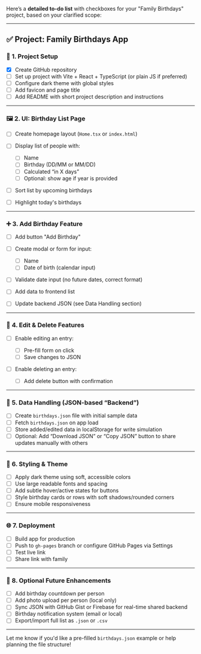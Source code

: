 Here’s a **detailed to-do list** with checkboxes for your "Family Birthdays" project, based on your clarified scope:

---

## ✅ **Project: Family Birthdays App**

### 🔧 **1. Project Setup**

* [x] Create GitHub repository
* [ ] Set up project with Vite + React + TypeScript (or plain JS if preferred)
* [ ] Configure dark theme with global styles
* [ ] Add favicon and page title
* [ ] Add README with short project description and instructions

---

### 🖼️ **2. UI: Birthday List Page**

* [ ] Create homepage layout (`Home.tsx` or `index.html`)
* [ ] Display list of people with:

  * [ ] Name
  * [ ] Birthday (DD/MM or MM/DD)
  * [ ] Calculated “in X days”
  * [ ] Optional: show age if year is provided
* [ ] Sort list by upcoming birthdays
* [ ] Highlight today's birthdays

---

### ➕ **3. Add Birthday Feature**

* [ ] Add button "Add Birthday"
* [ ] Create modal or form for input:

  * [ ] Name
  * [ ] Date of birth (calendar input)
* [ ] Validate date input (no future dates, correct format)
* [ ] Add data to frontend list
* [ ] Update backend JSON (see Data Handling section)

---

### 📝 **4. Edit & Delete Features**

* [ ] Enable editing an entry:

  * [ ] Pre-fill form on click
  * [ ] Save changes to JSON
* [ ] Enable deleting an entry:

  * [ ] Add delete button with confirmation

---

### 📁 **5. Data Handling (JSON-based “Backend”)**

* [ ] Create `birthdays.json` file with initial sample data
* [ ] Fetch `birthdays.json` on app load
* [ ] Store added/edited data in localStorage for write simulation
* [ ] Optional: Add “Download JSON” or “Copy JSON” button to share updates manually with others

---

### 🎨 **6. Styling & Theme**

* [ ] Apply dark theme using soft, accessible colors
* [ ] Use large readable fonts and spacing
* [ ] Add subtle hover/active states for buttons
* [ ] Style birthday cards or rows with soft shadows/rounded corners
* [ ] Ensure mobile responsiveness

---

### 🌐 **7. Deployment**

* [ ] Build app for production
* [ ] Push to `gh-pages` branch or configure GitHub Pages via Settings
* [ ] Test live link
* [ ] Share link with family

---

### 🚧 **8. Optional Future Enhancements**

* [ ] Add birthday countdown per person
* [ ] Add photo upload per person (local only)
* [ ] Sync JSON with GitHub Gist or Firebase for real-time shared backend
* [ ] Birthday notification system (email or local)
* [ ] Export/import full list as `.json` or `.csv`

---

Let me know if you'd like a pre-filled `birthdays.json` example or help planning the file structure!

